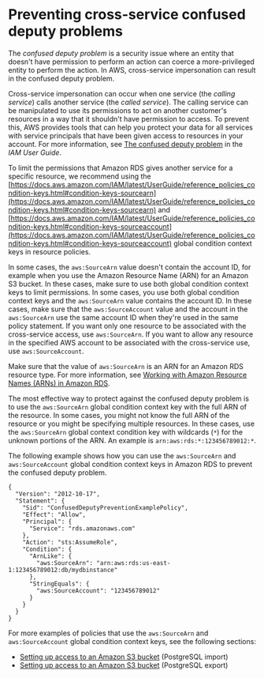 # Preventing cross\-service confused deputy problems<a name="cross-service-confused-deputy-prevention"></a>

The *confused deputy problem* is a security issue where an entity that doesn't have permission to perform an action can coerce a more\-privileged entity to perform the action\. In AWS, cross\-service impersonation can result in the confused deputy problem\. 

Cross\-service impersonation can occur when one service \(the *calling service*\) calls another service \(the *called service*\)\. The calling service can be manipulated to use its permissions to act on another customer's resources in a way that it shouldn't have permission to access\. To prevent this, AWS provides tools that can help you protect your data for all services with service principals that have been given access to resources in your account\. For more information, see [The confused deputy problem](https://docs.aws.amazon.com/IAM/latest/UserGuide/confused-deputy.html) in the *IAM User Guide*\.

To limit the permissions that Amazon RDS gives another service for a specific resource, we recommend using the [https://docs.aws.amazon.com/IAM/latest/UserGuide/reference_policies_condition-keys.html#condition-keys-sourcearn](https://docs.aws.amazon.com/IAM/latest/UserGuide/reference_policies_condition-keys.html#condition-keys-sourcearn) and [https://docs.aws.amazon.com/IAM/latest/UserGuide/reference_policies_condition-keys.html#condition-keys-sourceaccount](https://docs.aws.amazon.com/IAM/latest/UserGuide/reference_policies_condition-keys.html#condition-keys-sourceaccount) global condition context keys in resource policies\. 

In some cases, the `aws:SourceArn` value doesn't contain the account ID, for example when you use the Amazon Resource Name \(ARN\) for an Amazon S3 bucket\. In these cases, make sure to use both global condition context keys to limit permissions\. In some cases, you use both global condition context keys and the `aws:SourceArn` value contains the account ID\. In these cases, make sure that the `aws:SourceAccount` value and the account in the `aws:SourceArn` use the same account ID when they're used in the same policy statement\. If you want only one resource to be associated with the cross\-service access, use `aws:SourceArn`\. If you want to allow any resource in the specified AWS account to be associated with the cross\-service use, use `aws:SourceAccount`\.

Make sure that the value of `aws:SourceArn` is an ARN for an Amazon RDS resource type\. For more information, see [Working with Amazon Resource Names \(ARNs\) in Amazon RDS](USER_Tagging.ARN.md)\.

The most effective way to protect against the confused deputy problem is to use the `aws:SourceArn` global condition context key with the full ARN of the resource\. In some cases, you might not know the full ARN of the resource or you might be specifying multiple resources\. In these cases, use the `aws:SourceArn` global context condition key with wildcards \(`*`\) for the unknown portions of the ARN\. An example is `arn:aws:rds:*:123456789012:*`\. 

The following example shows how you can use the `aws:SourceArn` and `aws:SourceAccount` global condition context keys in Amazon RDS to prevent the confused deputy problem\.

```
{
  "Version": "2012-10-17",
  "Statement": {
    "Sid": "ConfusedDeputyPreventionExamplePolicy",
    "Effect": "Allow",
    "Principal": {
      "Service": "rds.amazonaws.com"
    },
    "Action": "sts:AssumeRole",
    "Condition": {
      "ArnLike": {
        "aws:SourceArn": "arn:aws:rds:us-east-1:123456789012:db/mydbinstance"
      },
      "StringEquals": {
        "aws:SourceAccount": "123456789012"
      }
    }
  }
}
```

For more examples of policies that use the `aws:SourceArn` and `aws:SourceAccount` global condition context keys, see the following sections:
+ [Setting up access to an Amazon S3 bucket](USER_PostgreSQL.S3Import.md#USER_PostgreSQL.S3Import.AccessPermission) \(PostgreSQL import\)
+ [Setting up access to an Amazon S3 bucket](postgresql-s3-export.md#postgresql-s3-export-access-bucket) \(PostgreSQL export\)